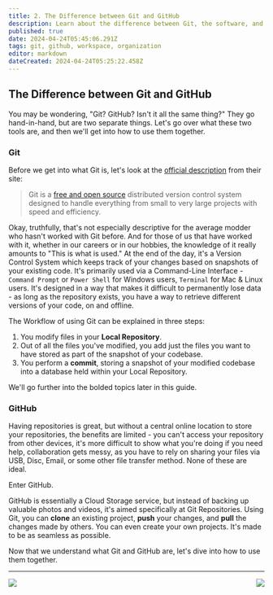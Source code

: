 ```yaml
---
title: 2. The Difference between Git and GitHub
description: Learn about the difference between Git, the software, and GitHub, the website.
published: true
date: 2024-04-24T05:45:06.291Z
tags: git, github, workspace, organization
editor: markdown
dateCreated: 2024-04-24T05:25:22.458Z
---
```


## The Difference between Git and GitHub
You may be wondering, "Git? GitHub? Isn't it all the same thing?" They go hand-in-hand, but are two separate things. Let's go over what these two tools are, and then we'll get into how to use them together.

### Git
Before we get into what Git is, let's look at the [official description](https://git-scm.com/) from their site:
> Git is a [free and open source](https://git-scm.com/about/free-and-open-source) distributed version control system designed to handle everything from small to very large projects with speed and efficiency.

Okay, truthfully, that's not especially descriptive for the average modder who hasn't worked with Git before. And for those of us that have worked with it, whether in our careers or in our hobbies, the knowledge of it really amounts to "This is what is used." At the end of the day, it's a Version Control System which keeps track of your changes based on snapshots of your existing code. It's primarily used via a Command-Line Interface - `Command Prompt` or `Power Shell` for Windows users, `Terminal` for Mac & Linux users. It's designed in a way that  makes it difficult to permanently lose data - as long as the repository exists, you have a way to retrieve different versions of your code, on and offline. 

The Workflow of using Git can be explained in three steps:

1. You modify files in your **Local Repository**.
2. Out of all the files you've modified, you add just the files you want to have stored as part of the snapshot of your codebase.
3. You perform a **commit**, storing a snapshot of your modified codebase into a database held within your Local Repository.

We'll go further into the bolded topics later in this guide.

### GitHub
Having repositories is great, but without a central online location to store your repositories, the benefits are limited - you can't access your repository from other devices, it's more difficult to show what you're doing if you need help, collaboration gets messy, as you have to rely on sharing your files via USB, Disc, Email, or some other file transfer method. None of these are ideal. 

Enter GitHub.

GitHub is essentially a Cloud Storage service, but instead of backing up valuable photos and videos, it's aimed specifically at Git Repositories. Using Git, you can **clone** an existing project, **push** your changes, and **pull** the changes made by others. You can even create your own projects. It's made to be as seamless as possible.

Now that we understand what Git and GitHub are, let's dive into how to use them together.

---

[<img align="left" src="https://img.shields.io/static/v1?label=Previous&message=Getting+Started&color=blue&style=for-the-badge">](/tools/modders-guide-to-git/getting-started)  [<img align="right" src="https://img.shields.io/static/v1?label=Next&message=Working+with+Repositories&color=2ea44f&style=for-the-badge">](/tools/modders-guide-to-git/working-with-repositories)